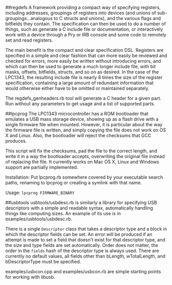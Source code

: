 ##regdefs
A framework providing a compact way of specifying registers, including addresses, groupings of registers into devices (and unions of sub-groupings...analogous to C structs and unions), and the various flags and bitfields they contain. The specification can then be used to do a number of things, such as generate a C include file or documentation, or interactively work with a device through a Pry or IRB console and some code to remotely set and read registers.

The main benefit is the compact and clear specification DSL. Registers are specified in a simple and clear fashion that can more easily be reviewed and checked for errors, more easily be written without introducing errors, and which can then be used to generate a much longer include file, with bit masks, offsets, bitfields, structs, and so on as desired. In the case of the LPC1343, the resulting include file is nearly 8 times the size of the register specification, containing a large amount of redundant information that would otherwise either have to be omitted or maintained separately.

The regdefs_genheaders.rb tool will generate a C header for a given part. Run without any parameters to get usage and a list of supported parts.


##lpcprog
The LPC1343 microcontroller has a ROM bootloader that emulates a USB mass storage device, showing up as a flash drive with a single firmware file when mounted. However, it is particular about the way the firmware file is written, and simply copying the file does not work on OS X and Linux. Also, the bootloader will reject the checksums that GCC produces.

This script will fix the checksums, pad the file to the correct length, and write it in a way the bootloader accepts, overwriting the original file instead of replacing the file. It currently works on Mac OS X, Linux and Windows support are partially implemented.

Installation: Put lpcprog.rb somewhere covered by your executable search paths, renaming to lpcprog or creating a symlink with that name.

Usage: `lpcprog FIRMWARE_BINARY`


##usbtools
usbtools/usbdesc.rb is similarly a library for specifying USB descriptors with a simple and readable syntax, automatically handling things like computing sizes. An example of its use is in examples/usbtools/usbdesc.rb.

There is a single `Descriptor` class that takes a descriptor type and a block in which the descriptor fields can be set. An error will be produced if an attempt is made to set a field that doesn't exist for that descriptor type, and the size and type fields are set automatically. Order does not matter, the order in the `fields` hash of the descriptor type is always used. There are currently no default values, all fields other than bLength, wTotalLength, and bDescriptorType must be specified.

examples/usbcon.cpp and examples/usbcon.rb are simple starting points for working with libusb.